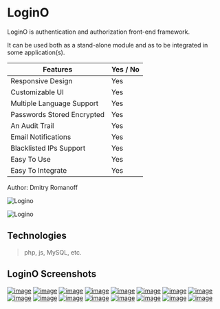 # LoginO #

LoginO is authentication and authorization front-end framework. 

It can be used both as a stand-alone module and as to be integrated in some application(s).

| Features | Yes / No |
|---------------|---------------|
| Responsive Design | Yes |
| Customizable UI | Yes |
| Multiple Language Support | Yes |
| Passwords Stored Encrypted | Yes |
| An Audit Trail | Yes |
| Email Notifications | Yes |
| Blacklisted IPs Support | Yes |
| Easy To Use | Yes |
| Easy To Integrate | Yes |

Author: Dmitry Romanoff

![Logino](https://github.com/dmrsoft/logino/raw/master/screenshots/5.jpg)

![Logino](https://github.com/dmrsoft/logino/raw/master/screenshots/6.jpg)

## Technologies

> php, js, MySQL, etc.

## LoginO Screenshots

[![image](https://github.com/dmrsoft/logino/raw/master/screenshots/101.jpg)](https://github.com/dmrsoft/logino) [![image](https://github.com/dmrsoft/logino/raw/master/screenshots/102.jpg)](https://github.com/dmrsoft/logino) [![image](https://github.com/dmrsoft/logino/raw/master/screenshots/103.jpg)](https://github.com/dmrsoft/logino) [![image](https://github.com/dmrsoft/logino/raw/master/screenshots/104.jpg)](https://github.com/dmrsoft/logino) [![image](https://github.com/dmrsoft/logino/raw/master/screenshots/105.jpg)](https://github.com/dmrsoft/logino) [![image](https://github.com/dmrsoft/logino/raw/master/screenshots/106.jpg)](https://github.com/dmrsoft/logino) [![image](https://github.com/dmrsoft/logino/raw/master/screenshots/107.jpg)](https://github.com/dmrsoft/logino) [![image](https://github.com/dmrsoft/logino/raw/master/screenshots/108.jpg)](https://github.com/dmrsoft/logino) [![image](https://github.com/dmrsoft/logino/raw/master/screenshots/109.jpg)](https://github.com/dmrsoft/logino) [![image](https://github.com/dmrsoft/logino/raw/master/screenshots/110.jpg)](https://github.com/dmrsoft/logino) [![image](https://github.com/dmrsoft/logino/raw/master/screenshots/111.jpg)](https://github.com/dmrsoft/logino) [![image](https://github.com/dmrsoft/logino/raw/master/screenshots/112.jpg)](https://github.com/dmrsoft/logino) [![image](https://github.com/dmrsoft/logino/raw/master/screenshots/113.jpg)](https://github.com/dmrsoft/logino) [![image](https://github.com/dmrsoft/logino/raw/master/screenshots/114.jpg)](https://github.com/dmrsoft/logino) [![image](https://github.com/dmrsoft/logino/raw/master/screenshots/115.jpg)](https://github.com/dmrsoft/logino) [![image](https://github.com/dmrsoft/logino/raw/master/screenshots/116.jpg)](https://github.com/dmrsoft/logino)
